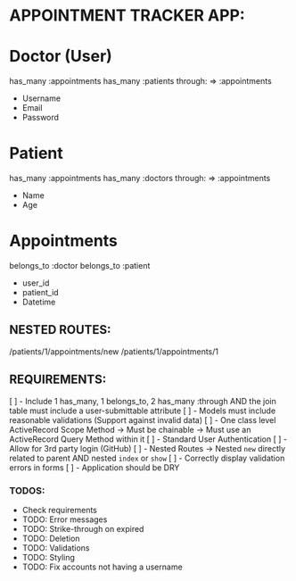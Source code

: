 # APPOINTMENT TRACKER APP:
# Doctor (User)
has_many :appointments
has_many :patients through: => :appointments
- Username
- Email
- Password

# Patient
has_many :appointments
has_many :doctors through: => :appointments
- Name
- Age

# Appointments
belongs_to :doctor
belongs_to :patient
- user_id
- patient_id
- Datetime

## NESTED ROUTES:
/patients/1/appointments/new
/patients/1/appointments/1



## REQUIREMENTS:
[ ] - Include 1 has_many, 1 belongs_to, 2 has_many :through AND the join table must include a user-submittable attribute
[ ] - Models must include reasonable validations (Support against invalid data)
[ ] - One class level ActiveRecord Scope Method -> Must be chainable -> Must use an ActiveRecord Query Method within it
[ ] - Standard User Authentication
[ ] - Allow for 3rd party login (GitHub)
[ ] - Nested Routes -> Nested `new` directly related to parent AND nested `index` or `show`
[ ] - Correctly display validation errors in forms
[ ] - Application should be DRY


### TODOS:
- Check requirements
- TODO: Error messages
- TODO: Strike-through on expired
- TODO: Deletion
- TODO: Validations
- TODO: Styling
- TODO: Fix accounts not having a username